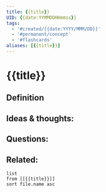 ```yaml
---
title: {{title}}
UID: {{date:YYMMDDHHmmss}}
tags:
  - '#created/{{date:YYYY/MMM/DD}}'
  - '#permanent/concept'
  - '#flashcards'
aliases: [{{title}}]
---
```

# {{title}}

## Definition


## Ideas & thoughts:


## Questions:


## Related:
```dataview
list
from [[{{title}}]]
sort file.name asc
```